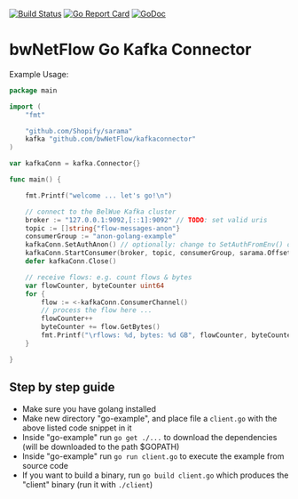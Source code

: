 [![Build Status](https://travis-ci.org/bwNetFlow/kafkaconnector.svg)](https://travis-ci.org/bwNetFlow/kafkaconnector)
[![Go Report Card](https://goreportcard.com/badge/github.com/bwNetFlow/kafkaconnector)](https://goreportcard.com/report/github.com/bwNetFlow/kafkaconnector)
[![GoDoc](https://godoc.org/github.com/bwNetFlow/kafkaconnector?status.svg)](https://godoc.org/github.com/bwNetFlow/kafkaconnector)

# bwNetFlow Go Kafka Connector

Example Usage:

```go
package main

import (
	"fmt"

	"github.com/Shopify/sarama"
	kafka "github.com/bwNetFlow/kafkaconnector"
)

var kafkaConn = kafka.Connector{}

func main() {

	fmt.Printf("welcome ... let's go!\n")

	// connect to the BelWue Kafka cluster
	broker := "127.0.0.1:9092,[::1]:9092" // TODO: set valid uris
	topic := []string{"flow-messages-anon"}
	consumerGroup := "anon-golang-example"
	kafkaConn.SetAuthAnon() // optionally: change to SetAuthFromEnv() or SetAuth(user string, pass string)
	kafkaConn.StartConsumer(broker, topic, consumerGroup, sarama.OffsetNewest)
	defer kafkaConn.Close()

	// receive flows: e.g. count flows & bytes
	var flowCounter, byteCounter uint64
	for {
		flow := <-kafkaConn.ConsumerChannel()
		// process the flow here ...
		flowCounter++
		byteCounter += flow.GetBytes()
		fmt.Printf("\rflows: %d, bytes: %d GB", flowCounter, byteCounter/1024/1024/1024)
	}

}
```

## Step by step guide

 * Make sure you have golang installed
 * Make new directory "go-example", and place file a `client.go` with the above listed code snippet in it
 * Inside "go-example" run `go get ./...` to download the dependencies (will be downloaded to the path $GOPATH)
 * Inside "go-example" run `go run client.go` to execute the example from source code
 * If you want to build a binary, run `go build client.go` which produces the "client" binary (run it with `./client`)
